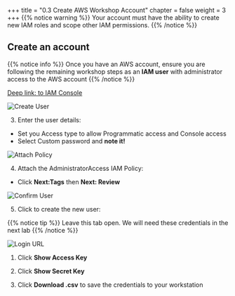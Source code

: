 +++
title = "0.3 Create AWS Workshop Account"
chapter = false
weight = 3
+++
{{% notice warning %}}
Your account must have the ability to create new IAM roles and scope other IAM permissions.
{{% /notice %}}

## Create an account 

{{% notice info %}}
Once you have an AWS account, ensure you are following the remaining workshop steps
as an **IAM user** with administrator access to the AWS account
{{% /notice %}}

[Deep link: to IAM Console](https://console.aws.amazon.com/iam/home?region=us-west-2#/users$new)

![Create User](/images/getting_started/iam-1-create-user.png)

3. Enter the user details:
  - Set you Access type to allow Programmatic access and Console access
  - Select Custom password and __note it!__

![Attach Policy](/images/getting_started/iam-2-attach-policy.png)

4. Attach the AdministratorAccess IAM Policy:

  - Click __Next:Tags__ then __Next: Review__

![Confirm User](/images/getting_started/iam-3-create-user.png)

5. Click to create the new user:

{{% notice tip %}}
Leave this tab open.  We will need these credentials in the next lab
{{% /notice %}}

![Login URL](/images/getting_started/download-creds.png )

1. Click __Show Access Key__

2. Click __Show Secret Key__

3. Click __Download .csv__ to save the credentials to your workstation

